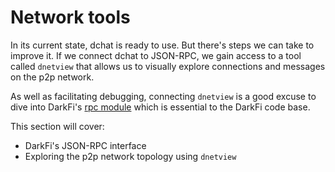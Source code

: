 # Network tools

In its current state, dchat is ready to use. But there's steps we can
take to improve it. If we connect dchat to JSON-RPC, we gain access to
a tool called `dnetview` that allows us to visually explore connections
and messages on the p2p network.

As well as facilitating debugging, connecting
`dnetview` is a good excuse to dive into DarkFi's [rpc
module](https://github.com/darkrenaissance/darkfi/tree/master/src/rpc)
which is essential to the DarkFi code base.

This section will cover:

* DarkFi's JSON-RPC interface
* Exploring the p2p network topology using `dnetview`

